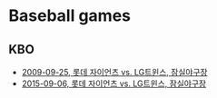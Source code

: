 # Baseball games

## KBO
- [2009-09-25, 롯데 자이언츠 vs. LG트윈스, 잠실야구장](https://blog.naver.com/PostView.naver?blogId=w_namu&logNo=222485773617)
- [2015-09-06, 롯데 자이언츠 vs. LG트윈스, 잠실야구장](https://blog.naver.com/PostView.naver?blogId=w_namu&logNo=222485786812)
